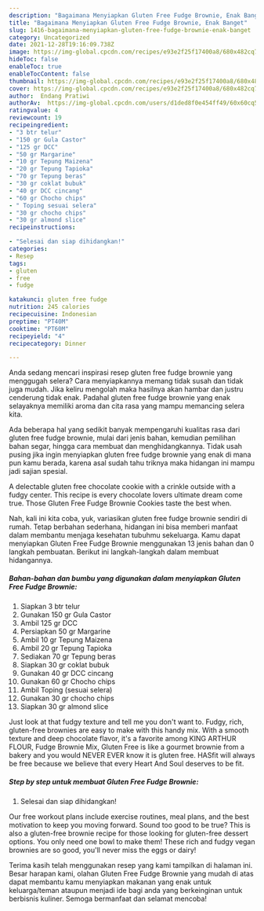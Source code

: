 ```yaml
---
description: "Bagaimana Menyiapkan Gluten Free Fudge Brownie, Enak Banget"
title: "Bagaimana Menyiapkan Gluten Free Fudge Brownie, Enak Banget"
slug: 1416-bagaimana-menyiapkan-gluten-free-fudge-brownie-enak-banget
category: Uncategorized
date: 2021-12-28T19:16:09.738Z
image: https://img-global.cpcdn.com/recipes/e93e2f25f17400a8/680x482cq70/gluten-free-fudge-brownie-foto-resep-utama.jpg
hideToc: false
enableToc: true
enableTocContent: false
thumbnail: https://img-global.cpcdn.com/recipes/e93e2f25f17400a8/680x482cq70/gluten-free-fudge-brownie-foto-resep-utama.jpg
cover: https://img-global.cpcdn.com/recipes/e93e2f25f17400a8/680x482cq70/gluten-free-fudge-brownie-foto-resep-utama.jpg
author:  Endang Pratiwi
authorAv:  https://img-global.cpcdn.com/users/d1ded8f0e454ff49/60x60cq50/avatar.jpg
ratingvalue: 4
reviewcount: 19
recipeingredient:
- "3 btr telur"
- "150 gr Gula Castor"
- "125 gr DCC"
- "50 gr Margarine"
- "10 gr Tepung Maizena"
- "20 gr Tepung Tapioka"
- "70 gr Tepung beras"
- "30 gr coklat bubuk"
- "40 gr DCC cincang"
- "60 gr Chocho chips"
- " Toping sesuai selera"
- "30 gr chocho chips"
- "30 gr almond slice"
recipeinstructions:

- "Selesai dan siap dihidangkan!"
categories:
- Resep
tags:
- gluten
- free
- fudge

katakunci: gluten free fudge 
nutrition: 245 calories
recipecuisine: Indonesian
preptime: "PT40M"
cooktime: "PT60M"
recipeyield: "4"
recipecategory: Dinner

---
```



Anda sedang mencari inspirasi resep gluten free fudge brownie yang menggugah selera? Cara menyiapkannya memang tidak susah dan tidak juga mudah. Jika keliru mengolah maka hasilnya akan hambar dan justru cenderung tidak enak. Padahal gluten free fudge brownie yang enak selayaknya memiliki aroma dan cita rasa yang mampu memancing selera kita.


Ada beberapa hal yang sedikit banyak mempengaruhi kualitas rasa dari gluten free fudge brownie, mulai dari jenis bahan, kemudian pemilihan bahan segar, hingga cara membuat dan menghidangkannya. Tidak usah pusing jika ingin menyiapkan gluten free fudge brownie yang enak di mana pun kamu berada, karena asal sudah tahu triknya maka hidangan ini mampu jadi sajian spesial.

A delectable gluten free chocolate cookie with a crinkle outside with a fudgy center. This recipe is every chocolate lovers ultimate dream come true. Those Gluten Free Fudge Brownie Cookies taste the best when.


Nah, kali ini kita coba, yuk, variasikan gluten free fudge brownie sendiri di rumah. Tetap berbahan sederhana, hidangan ini bisa memberi manfaat dalam membantu menjaga kesehatan tubuhmu sekeluarga. Kamu dapat menyiapkan Gluten Free Fudge Brownie menggunakan 13 jenis bahan dan 0 langkah pembuatan. Berikut ini langkah-langkah dalam membuat hidangannya.

<!--inarticleads1-->

##### Bahan-bahan dan bumbu yang digunakan dalam menyiapkan Gluten Free Fudge Brownie:

1. Siapkan 3 btr telur
1. Gunakan 150 gr Gula Castor
1. Ambil 125 gr DCC
1. Persiapkan 50 gr Margarine
1. Ambil 10 gr Tepung Maizena
1. Ambil 20 gr Tepung Tapioka
1. Sediakan 70 gr Tepung beras
1. Siapkan 30 gr coklat bubuk
1. Gunakan 40 gr DCC cincang
1. Gunakan 60 gr Chocho chips
1. Ambil  Toping (sesuai selera)
1. Gunakan 30 gr chocho chips
1. Siapkan 30 gr almond slice


Just look at that fudgy texture and tell me you don&#39;t want to. Fudgy, rich, gluten-free brownies are easy to make with this handy mix. With a smooth texture and deep chocolate flavor, it&#39;s a favorite among KING ARTHUR FLOUR, Fudge Brownie Mix, Gluten Free is like a gourmet brownie from a bakery and you would NEVER EVER know it is gluten free. HASfit will always be free because we believe that every Heart And Soul deserves to be fit. 

<!--inarticleads2-->

##### Step by step untuk membuat Gluten Free Fudge Brownie:


1. Selesai dan siap dihidangkan!

Our free workout plans include exercise routines, meal plans, and the best motivation to keep you moving forward. Sound too good to be true? This is also a gluten-free brownie recipe for those looking for gluten-free dessert options. You only need one bowl to make them! These rich and fudgy vegan brownies are so good, you&#39;ll never miss the eggs or dairy! 

Terima kasih telah menggunakan resep yang kami tampilkan di halaman ini. Besar harapan kami, olahan Gluten Free Fudge Brownie yang mudah di atas dapat membantu kamu menyiapkan makanan yang enak untuk keluarga/teman ataupun menjadi ide bagi anda yang berkeinginan untuk berbisnis kuliner. Semoga bermanfaat dan selamat mencoba!

